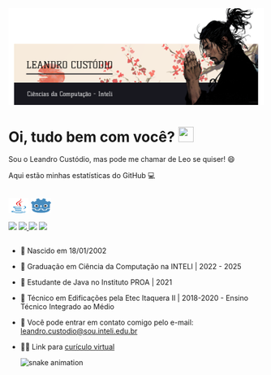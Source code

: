 <img src="./images/Musashi.png">
<h1>Oi, tudo bem com você? <img width="30px" height="30px" src="https://user-images.githubusercontent.com/1303154/88677602-1635ba80-d120-11ea-84d8-d263ba5fc3c0.gif"></h1>

Sou o Leandro Custódio, mas pode me chamar de Leo se quiser! 😄

Aqui estão minhas estatísticas do GitHub 💻

##
<div>
  <img align="center" alt="leo-java" height="30" width="40" src="https://raw.githubusercontent.com/devicons/devicon/master/icons/java/java-original.svg">
  <img align="center" alt="leo-godot" height="30" width="40" src="https://raw.githubusercontent.com/devicons/devicon/master/icons/godot/godot-original.svg">
<div style="display: inline_block">
<div>
  <br>
  <a href="https://www.youtube.com/channel/UCXevBuu56PwqUSpJqst3ONg" target="_blank"><img src="https://img.shields.io/badge/YouTube-FF0000?style=for-the-badge&logo=youtube&logoColor=white" target="_blank"></a>
 <a href="https://discord.gg/5F9mXGa" target="_blank"><img src="https://img.shields.io/badge/Discord-7289DA?style=for-the-badge&logo=discord&logoColor=white" target="_blank">  </a> 
 <a href = "mailto:leandro.custodio@sou.inteli.edu.br"><img src="https://img.shields.io/badge/-Gmail-%23333?style=for-the-badge&logo=gmail&logoColor=white" target="_blank"></a>
 <a href="https://www.linkedin.com/in/leandro-custodio/" target="_blank"><img src="https://img.shields.io/badge/-LinkedIn-%230077B5?style=for-the-badge&logo=linkedin&logoColor=white" target="_blank"></a> 
  
##
    
    
- 🎂 Nascido em 18/01/2002    
- 📘 Graduação em Ciência da Computação na INTELI  | 2022 - 2025
- 📘 Estudante de Java no Instituto PROA | 2021
- 🏡 Técnico em Edificações pela Etec Itaquera II | 2018-2020 - Ensino Técnico Integrado ao Médio
- 📨 Você pode entrar em contato comigo pelo e-mail: leandro.custodio@sou.inteli.edu.br
- 👨‍💻 Link para <a href="https://lphbackspace.github.io/site_curriculo/public/index.html">curículo virtual</a>
  
    ![snake animation](https://github.com/ImOutOfBounds/TheLeleo/blob/output/github-contribution-grid-snake.svg)
  
  ##